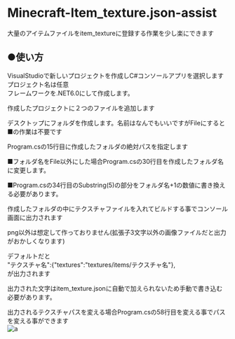 # Minecraft-Item_texture.json-assist
大量のアイテムファイルをitem_textureに登録する作業を少し楽にできます

## ●使い方
VisualStudioで新しいプロジェクトを作成しC#コンソールアプリを選択します  
プロジェクト名は任意  
フレームワークを.NET6.0にして作成します。  

作成したプロジェクトに２つのファイルを追加します  

デスクトップにフォルダを作成します。名前はなんでもいいですがFileにすると■の作業は不要です  

Program.csの15行目に作成したフォルダの絶対パスを指定します  

■フォルダ名をFile以外にした場合Program.csの30行目を作成したフォルダ名に変更します。  

■Program.csの34行目のSubstring(5)の部分をフォルダ名+1の数値に書き換える必要があります。  

作成したフォルダの中にテクスチャファイルを入れてビルドする事でコンソール画面に出力されます  

png以外は想定して作っておりません(拡張子3文字以外の画像ファイルだと出力がおかしくなります)  

デフォルトだと  
"テクスチャ名":{"textures":"textures/items/テクスチャ名"},  
が出力されます  

出力された文字はitem_texture.jsonに自動で加えられないため手動で書き込む必要があります。  

出力されるテクスチャパスを変える場合Program.csの58行目を変える事でパスを変える事ができます  
![a](https://user-images.githubusercontent.com/104478675/214206737-03b31f50-ba7b-4438-9866-4feca2aee004.png)
